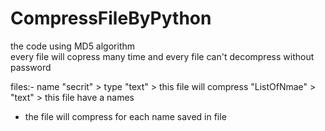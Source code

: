 # CompressFileByPython
the code using MD5 algorithm  
every file will copress many time and every file can't decompress without password 

files:- 
name "secrit" > type "text" > this file will compress
    "ListOfNmae" >   "text" > this file have a names 
* the file will compress for each name saved in file 
